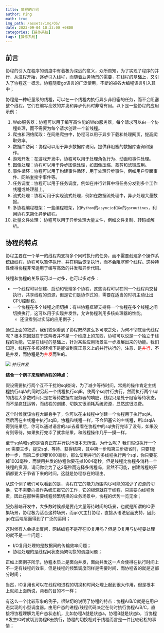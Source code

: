 ```yaml
---
title: 协程的介绍
author: Ping
math: true
img_path: /assets/img/OS/
date: 2023-09-04 10:33:00 +0800
categories: [操作系统]
tags: [操作系统]
---
```


## 前言

协程的引入在程序的调度中有着极为深远的意义，众所周知，为了实现了程序的并行，从进程开始，逐步引入线程，而随着业务场景的需要，在线程的基础上，又引入了协程这一概念，协程随着go语言的广泛使用，不断的被各大编程语言引入其中；
 
协程是一种轻量级的线程，可以在一个线程内执行异步非阻塞的任务，而不会阻塞整个线程。它们在编写高效的并发和异步代码时非常有用。以下是一些协程的应用示例：
1. Web服务器：协程可以用于编写高性能的Web服务器，每个请求可以由一个协程处理，而不需要为每个请求创建一个新线程。
2. 爬虫和网络爬取：在网络爬虫中，协程可以用于异步下载和处理网页，提高爬取效率。
3. 数据库访问：协程可以用于异步数据库访问，提供非阻塞的数据库查询和操作。
4. 游戏开发：在游戏开发中，协程可以用于处理角色行为、动画和事件处理。
5. 图像处理：协程可以用于异步图像处理，如图像压缩、裁剪和滤镜应用。
6. 事件循环：协程可以用于构建事件循环，用于处理异步事件，例如用户界面事件、网络套接字事件等。
7. 任务调度：协程可以用于任务调度，例如在并行计算中将任务分发到多个工作线程或处理器上。
8. 流式处理：协程可用于实现流式处理，例如在数据流处理中，异步处理大量数据。
9. 多协程编程框架：一些编程框架，如`Python`的`asyncio`和`Go`的`goroutines`，利用协程来简化异步编程。
10. 批量文件处理： 协程可以用于异步处理大量文件，例如文件复制、转码或解析。

## 协程的特点

协程主要在一个单一的线程内支持多个同时执行的任务，而不需要创建多个操作系统级线程，协程可以暂停执行，并在稍后恢复执行，而不会阻塞整个线程。这种特性使得协程非常适用于编写高效的并发和异步代码。

线程和协程的关系既可以一对多，也可以多对多：
- 一个线程可以创建、启动和管理多个协程，这些协程可以在同一个线程内交替执行，共享线程的资源，但是它们是协作式的，需要在适当的时机主动让出CPU控制权。
- 一个协程在多个线程之间切换：有些协程框架支持将一个协程在多个线程之间切换执行，这可以用于实现并发性，允许协程利用多核处理器的性能。
    - 还没看到过实际的应用例子；

通过上面的叙述，我们貌似看到了协程既然这么多可取之处，为何不彻底替代线程呢？根本原因就在于这两者并不是一个维度上的东西，协程可以说是一个独立于线程的功能，它是在线程的基础上，针对某些应用场景进一步发展出来的功能。我们知道，线程在多核的环境下是能做到真正意义上的并行执行的，注意，是<font color=red>并行</font>，不是并发，而协程是为<font color=red>并发</font>而生的。

![](并行并发.svg)
_并行并发_

**结合一个例子来理解协程的特点：**

假设需要执行两个互不干扰的sql查询，为了减少等待时间，常规的操作肯定主线程执行sqlA的同时另起一个线程执行sqlB，使两个sql并行执行。然而执行两个sql的线程大多数时间只是在等待数据库服务器的响应，线程只是处于阻塞等待状态，而不是疯狂运转，而线程的创建、切换又很消耗系统资源，显然这很浪费。

这个时候就该协程大展身手了，你可以在主线程中创建一个协程用于执行sqlA，然后再在主线程中执行sqlB，协程和线程一样，不会阻塞它的主线程，所以sqlA得到结果后，你可以通过语言的api去看看在协程中的sql执行完毕了没有，如果没有则等待，如果执行完毕了就拿结果，和线程操作几乎一摸一样。

至于sqlA和sqlB是否真正在并行执行根本无所谓。为什么呢？ 我们假设执行一个sql需要三步，提交sql、等待、获得结果，其中第一步和第三步极省时，只要1毫秒一步，而第二步却要1000毫秒，那么使用并行的多线程执行两个sql，你只要花掉1002毫秒，而使用并发的协程你要花掉1004毫秒，但是线程比协程多消耗一个线程的资源，请问你会为了这2毫秒而选择多线程吗，显然不可能，创建线程的开销都要大于节省下来的时间，这就是协程存在的理由。

从这个例子我们可以看到的是，协程在它的能力范围内尽可能的减少了资源的切换，它不需要向操作系统汇报它的工作，它的根源就在于线程，只需要向线程负责，因此在那种需要线程频繁切换的业务场景中，协程的优势一览无余；

服务器端开发中，大多数时候都是要花大量等待时间的场景，也就是所谓的IO密集场景，协程极为适合这种场景，而go又主打协程，直接从语法层面支持，因此go在后端层面得到了广泛的运用；

这时候有人会提出反问，网络编程不是存在IO复用吗？但是IO复用与协程要处理的就不是一个问题：
- I/O复用处理的是数据间的传输效率问题；
- 协程处理的是线程间状态频繁切换的调度问题；

正如上面例子所示，协程本质上是面向并发，面向并发这一点会使得在执行时间上不一定有线程的效率，但是线程的频繁调度同样是需要时间，而协程省的就是这部分时间；

当然，IO复用也可以在线程和进程的切换和时间处理上起到很大作用，但是根本上就如上面所说，两者的目的不一样；


有这么一个比较形象的例子，很贴切的说明了协程的特点：协程A/B/C就是在用户态实现的小型调度器。由用户态的进程/线程代码决定在何时执行协程A/B/C，直接将协程理解为用户态状态机，比如协程A就是状态a，协程B就是状态b，当协程A发生IO时就切到协程B去执行，协程的切换相对于线程而言是一件比较轻松的事情；